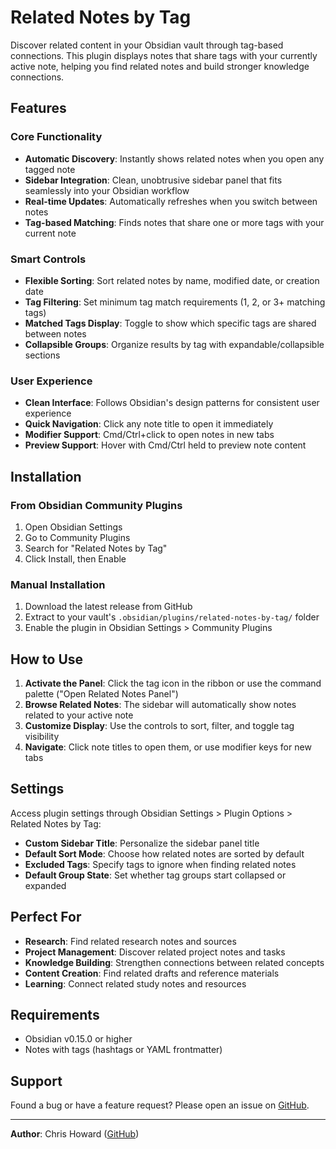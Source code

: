 # Related Notes by Tag

Discover related content in your Obsidian vault through tag-based connections. This plugin displays notes that share tags with your currently active note, helping you find related notes and build stronger knowledge connections.

## Features

### Core Functionality
- **Automatic Discovery**: Instantly shows related notes when you open any tagged note
- **Sidebar Integration**: Clean, unobtrusive sidebar panel that fits seamlessly into your Obsidian workflow
- **Real-time Updates**: Automatically refreshes when you switch between notes
- **Tag-based Matching**: Finds notes that share one or more tags with your current note

### Smart Controls
- **Flexible Sorting**: Sort related notes by name, modified date, or creation date
- **Tag Filtering**: Set minimum tag match requirements (1, 2, or 3+ matching tags)
- **Matched Tags Display**: Toggle to show which specific tags are shared between notes
- **Collapsible Groups**: Organize results by tag with expandable/collapsible sections

### User Experience
- **Clean Interface**: Follows Obsidian's design patterns for consistent user experience
- **Quick Navigation**: Click any note title to open it immediately
- **Modifier Support**: Cmd/Ctrl+click to open notes in new tabs
- **Preview Support**: Hover with Cmd/Ctrl held to preview note content

## Installation

### From Obsidian Community Plugins
1. Open Obsidian Settings
2. Go to Community Plugins
3. Search for "Related Notes by Tag"
4. Click Install, then Enable

### Manual Installation
1. Download the latest release from GitHub
2. Extract to your vault's `.obsidian/plugins/related-notes-by-tag/` folder
3. Enable the plugin in Obsidian Settings > Community Plugins

## How to Use

1. **Activate the Panel**: Click the tag icon in the ribbon or use the command palette ("Open Related Notes Panel")
2. **Browse Related Notes**: The sidebar will automatically show notes related to your active note
3. **Customize Display**: Use the controls to sort, filter, and toggle tag visibility
4. **Navigate**: Click note titles to open them, or use modifier keys for new tabs

## Settings

Access plugin settings through Obsidian Settings > Plugin Options > Related Notes by Tag:

- **Custom Sidebar Title**: Personalize the sidebar panel title
- **Default Sort Mode**: Choose how related notes are sorted by default
- **Excluded Tags**: Specify tags to ignore when finding related notes
- **Default Group State**: Set whether tag groups start collapsed or expanded

## Perfect For

- **Research**: Find related research notes and sources
- **Project Management**: Discover related project notes and tasks
- **Knowledge Building**: Strengthen connections between related concepts
- **Content Creation**: Find related drafts and reference materials
- **Learning**: Connect related study notes and resources

## Requirements

- Obsidian v0.15.0 or higher
- Notes with tags (hashtags or YAML frontmatter)

## Support

Found a bug or have a feature request? Please open an issue on [GitHub](https://github.com/chrishoward/related-notes-by-tag).

---

**Author**: Chris Howard ([GitHub](https://github.com/chrishoward-projects))
